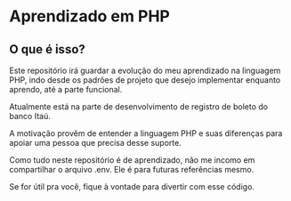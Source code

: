 # Aprendizado em PHP

## O que é isso?

Este repositório irá guardar a evolução do meu aprendizado na linguagem PHP, indo desde os padrões de projeto que desejo implementar enquanto aprendo, até a parte funcional.

Atualmente está na parte de desenvolvimento de registro de boleto do banco Itaú.

A motivação provêm de entender a linguagem PHP e suas diferenças para apoiar uma pessoa que precisa desse suporte.

Como tudo neste repositório é de aprendizado, não me incomo em compartilhar o arquivo .env. Ele é para futuras referências mesmo.

Se for útil pra você, fique à vontade para divertir com esse código.
